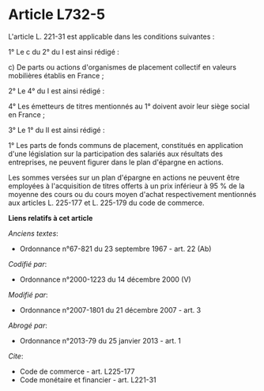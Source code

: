 # Article L732-5

L'article L. 221-31 est applicable dans les conditions suivantes : 

1° Le c du 2° du I est ainsi rédigé : 

c) De parts ou actions d'organismes de placement collectif en valeurs mobilières établis en France ; 

2° Le 4° du I est ainsi rédigé : 

4° Les émetteurs de titres mentionnés au 1° doivent avoir leur siège social en France ; 

3° Le 1° du II est ainsi rédigé : 

1° Les parts de fonds communs de placement, constitués en application d'une législation sur la participation des salariés aux
résultats des entreprises, ne peuvent figurer dans le plan d'épargne en actions. 

Les sommes versées sur un plan d'épargne en actions ne peuvent être employées à l'acquisition de titres offerts à un prix
inférieur à 95 % de la moyenne des cours ou du cours moyen d'achat respectivement mentionnés aux articles L. 225-177 et L.
225-179 du code de commerce.

**Liens relatifs à cet article**

_Anciens textes_:

  - Ordonnance n°67-821 du 23 septembre 1967 - art. 22 (Ab)

_Codifié par_:

  - Ordonnance n°2000-1223 du 14 décembre 2000 (V)

_Modifié par_:

  - Ordonnance n°2007-1801 du 21 décembre 2007 - art. 3

_Abrogé par_:

  - Ordonnance n°2013-79 du 25 janvier 2013 - art. 1

_Cite_:

  - Code de commerce - art. L225-177
  - Code monétaire et financier - art. L221-31
